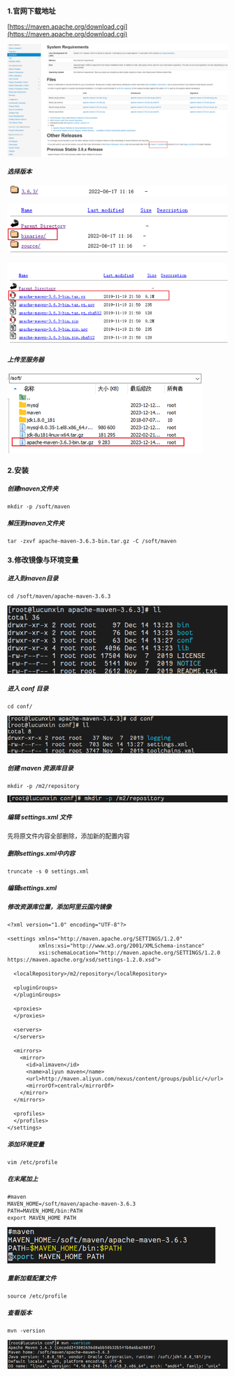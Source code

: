 ### 1.官网下载地址

[https://maven.apache.org/download.cgi](https://maven.apache.org/download.cgi)

![Linux安装Maven-1.png](./images/Linux安装Maven/Linux安装Maven-1.png)



##### 选择版本

![Linux安装Maven-1.png](./images/Linux安装Maven/Linux安装Maven-2.png)

![Linux安装Maven-1.png](./images/Linux安装Maven/Linux安装Maven-3.png)

![Linux安装Maven-1.png](./images/Linux安装Maven/Linux安装Maven-4.png)

##### 上传至服务器

![Linux安装Maven-1.png](./images/Linux安装Maven/Linux安装Maven-5.png)

### 2.安装

##### 创建maven文件夹

```Plain Text
mkdir -p /soft/maven
```

##### 解压到maven文件夹

```Plain Text
tar -zxvf apache-maven-3.6.3-bin.tar.gz -C /soft/maven
```

### 3.修改镜像与环境变量

##### 进入到maven目录

```Plain Text
cd /soft/maven/apache-maven-3.6.3
```

![Linux安装Maven-1.png](./images/Linux安装Maven/Linux安装Maven-6.png)

##### 进入 conf 目录

```Plain Text
cd conf/
```

![Linux安装Maven-1.png](./images/Linux安装Maven/Linux安装Maven-7.png)

##### 创建 maven 资源库目录

```Plain Text
mkdir -p /m2/repository
```

![Linux安装Maven-1.png](./images/Linux安装Maven/Linux安装Maven-8.png)

##### 编辑 settings.xml 文件

先将原文件内容全部删除，添加新的配置内容

##### 删除settings.xml中内容

```Plain Text
truncate -s 0 settings.xml
```

##### 编辑settings.xml

##### 修改资源库位置，添加阿里云国内镜像

```Shell
<?xml version="1.0" encoding="UTF-8"?>
 
<settings xmlns="http://maven.apache.org/SETTINGS/1.2.0"
          xmlns:xsi="http://www.w3.org/2001/XMLSchema-instance"
          xsi:schemaLocation="http://maven.apache.org/SETTINGS/1.2.0 https://maven.apache.org/xsd/settings-1.2.0.xsd">
 
  <localRepository>/m2/repository</localRepository>
  
  <pluginGroups>
  </pluginGroups>
 
  <proxies>    
  </proxies>
 
  <servers>
  </servers>
 
  <mirrors>
    <mirror>  
   	  <id>alimaven</id>  
   	  <name>aliyun maven</name>  
	  <url>http://maven.aliyun.com/nexus/content/groups/public/</url>  
   	  <mirrorOf>central</mirrorOf>          
    </mirror> 
  </mirrors>
 
  <profiles>
  </profiles>
</settings>
```

##### 添加环境变量

```Shell
vim /etc/profile
```

##### 在末尾加上

```Shell
#maven
MAVEN_HOME=/soft/maven/apache-maven-3.6.3
PATH=MAVEN_HOME/bin:PATH
export MAVEN_HOME PATH
```

![Linux安装Maven-1.png](./images/Linux安装Maven/Linux安装Maven-9.png)

##### 重新加载配置文件

```Shell
source /etc/profile
```

##### 查看版本

```Shell
mvn -version
```

![Linux安装Maven-1.png](./images/Linux安装Maven/Linux安装Maven-10.png)

